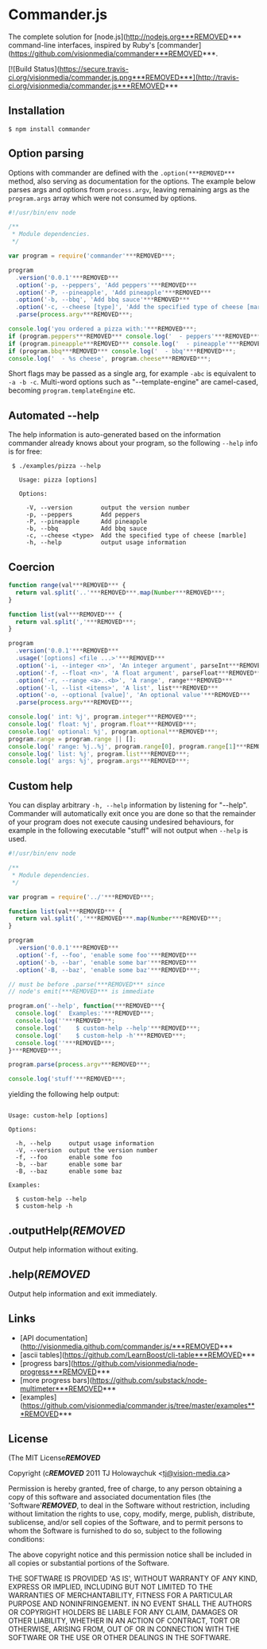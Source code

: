 # Commander.js

  The complete solution for [node.js](http://nodejs.org***REMOVED*** command-line interfaces, inspired by Ruby's [commander](https://github.com/visionmedia/commander***REMOVED***.

 [![Build Status](https://secure.travis-ci.org/visionmedia/commander.js.png***REMOVED***](http://travis-ci.org/visionmedia/commander.js***REMOVED***

## Installation

    $ npm install commander

## Option parsing

 Options with commander are defined with the `.option(***REMOVED***` method, also serving as documentation for the options. The example below parses args and options from `process.argv`, leaving remaining args as the `program.args` array which were not consumed by options.

```js
#!/usr/bin/env node

/**
 * Module dependencies.
 */

var program = require('commander'***REMOVED***;

program
  .version('0.0.1'***REMOVED***
  .option('-p, --peppers', 'Add peppers'***REMOVED***
  .option('-P, --pineapple', 'Add pineapple'***REMOVED***
  .option('-b, --bbq', 'Add bbq sauce'***REMOVED***
  .option('-c, --cheese [type]', 'Add the specified type of cheese [marble]', 'marble'***REMOVED***
  .parse(process.argv***REMOVED***;

console.log('you ordered a pizza with:'***REMOVED***;
if (program.peppers***REMOVED*** console.log('  - peppers'***REMOVED***;
if (program.pineapple***REMOVED*** console.log('  - pineapple'***REMOVED***;
if (program.bbq***REMOVED*** console.log('  - bbq'***REMOVED***;
console.log('  - %s cheese', program.cheese***REMOVED***;
```

 Short flags may be passed as a single arg, for example `-abc` is equivalent to `-a -b -c`. Multi-word options such as "--template-engine" are camel-cased, becoming `program.templateEngine` etc.

## Automated --help

 The help information is auto-generated based on the information commander already knows about your program, so the following `--help` info is for free:

```  
 $ ./examples/pizza --help

   Usage: pizza [options]

   Options:

     -V, --version        output the version number
     -p, --peppers        Add peppers
     -P, --pineapple      Add pineapple
     -b, --bbq            Add bbq sauce
     -c, --cheese <type>  Add the specified type of cheese [marble]
     -h, --help           output usage information

```

## Coercion

```js
function range(val***REMOVED*** {
  return val.split('..'***REMOVED***.map(Number***REMOVED***;
}

function list(val***REMOVED*** {
  return val.split(','***REMOVED***;
}

program
  .version('0.0.1'***REMOVED***
  .usage('[options] <file ...>'***REMOVED***
  .option('-i, --integer <n>', 'An integer argument', parseInt***REMOVED***
  .option('-f, --float <n>', 'A float argument', parseFloat***REMOVED***
  .option('-r, --range <a>..<b>', 'A range', range***REMOVED***
  .option('-l, --list <items>', 'A list', list***REMOVED***
  .option('-o, --optional [value]', 'An optional value'***REMOVED***
  .parse(process.argv***REMOVED***;

console.log(' int: %j', program.integer***REMOVED***;
console.log(' float: %j', program.float***REMOVED***;
console.log(' optional: %j', program.optional***REMOVED***;
program.range = program.range || [];
console.log(' range: %j..%j', program.range[0], program.range[1]***REMOVED***;
console.log(' list: %j', program.list***REMOVED***;
console.log(' args: %j', program.args***REMOVED***;
```

## Custom help

 You can display arbitrary `-h, --help` information
 by listening for "--help". Commander will automatically
 exit once you are done so that the remainder of your program
 does not execute causing undesired behaviours, for example
 in the following executable "stuff" will not output when
 `--help` is used.

```js
#!/usr/bin/env node

/**
 * Module dependencies.
 */

var program = require('../'***REMOVED***;

function list(val***REMOVED*** {
  return val.split(','***REMOVED***.map(Number***REMOVED***;
}

program
  .version('0.0.1'***REMOVED***
  .option('-f, --foo', 'enable some foo'***REMOVED***
  .option('-b, --bar', 'enable some bar'***REMOVED***
  .option('-B, --baz', 'enable some baz'***REMOVED***;

// must be before .parse(***REMOVED*** since
// node's emit(***REMOVED*** is immediate

program.on('--help', function(***REMOVED***{
  console.log('  Examples:'***REMOVED***;
  console.log(''***REMOVED***;
  console.log('    $ custom-help --help'***REMOVED***;
  console.log('    $ custom-help -h'***REMOVED***;
  console.log(''***REMOVED***;
}***REMOVED***;

program.parse(process.argv***REMOVED***;

console.log('stuff'***REMOVED***;
```

yielding the following help output:

```

Usage: custom-help [options]

Options:

  -h, --help     output usage information
  -V, --version  output the version number
  -f, --foo      enable some foo
  -b, --bar      enable some bar
  -B, --baz      enable some baz

Examples:

  $ custom-help --help
  $ custom-help -h

```

## .outputHelp(***REMOVED***

  Output help information without exiting.

## .help(***REMOVED***

  Output help information and exit immediately.

## Links

 - [API documentation](http://visionmedia.github.com/commander.js/***REMOVED***
 - [ascii tables](https://github.com/LearnBoost/cli-table***REMOVED***
 - [progress bars](https://github.com/visionmedia/node-progress***REMOVED***
 - [more progress bars](https://github.com/substack/node-multimeter***REMOVED***
 - [examples](https://github.com/visionmedia/commander.js/tree/master/examples***REMOVED***

## License 

(The MIT License***REMOVED***

Copyright (c***REMOVED*** 2011 TJ Holowaychuk &lt;tj@vision-media.ca&gt;

Permission is hereby granted, free of charge, to any person obtaining
a copy of this software and associated documentation files (the
'Software'***REMOVED***, to deal in the Software without restriction, including
without limitation the rights to use, copy, modify, merge, publish,
distribute, sublicense, and/or sell copies of the Software, and to
permit persons to whom the Software is furnished to do so, subject to
the following conditions:

The above copyright notice and this permission notice shall be
included in all copies or substantial portions of the Software.

THE SOFTWARE IS PROVIDED 'AS IS', WITHOUT WARRANTY OF ANY KIND,
EXPRESS OR IMPLIED, INCLUDING BUT NOT LIMITED TO THE WARRANTIES OF
MERCHANTABILITY, FITNESS FOR A PARTICULAR PURPOSE AND NONINFRINGEMENT.
IN NO EVENT SHALL THE AUTHORS OR COPYRIGHT HOLDERS BE LIABLE FOR ANY
CLAIM, DAMAGES OR OTHER LIABILITY, WHETHER IN AN ACTION OF CONTRACT,
TORT OR OTHERWISE, ARISING FROM, OUT OF OR IN CONNECTION WITH THE
SOFTWARE OR THE USE OR OTHER DEALINGS IN THE SOFTWARE.

